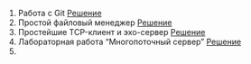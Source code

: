 1. Работа с Git [Решение](/Github.md)
2. Простой файловый менеджер [Решение](/file_manager/)
3. Простейшие TCP-клиент и эхо-сервер [Решение](/socket/)
4. Лабораторная работа “Многопоточный сервер” [Решение](/gigachat/)
5. 
